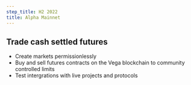 ```yaml
---
step_title: H2 2022
title: Alpha Mainnet
---
```


## Trade cash settled futures

- Create markets permissionlessly
- Buy and sell futures contracts on the Vega blockchain to community controlled limits
- Test intergrations with live projects and protocols
